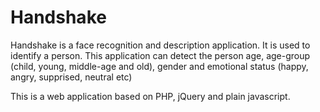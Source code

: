 # Handshake
Handshake is a face recognition and description application. It is used to identify a person. This application can detect the person age, age-group (child, young, middle-age and old), gender and emotional status (happy, angry, supprised, neutral etc)

This is a web application based on PHP, jQuery and plain javascript.
